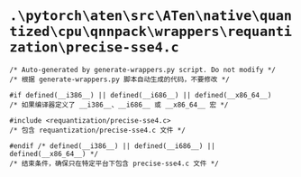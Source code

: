 # `.\pytorch\aten\src\ATen\native\quantized\cpu\qnnpack\wrappers\requantization\precise-sse4.c`

```
/* Auto-generated by generate-wrappers.py script. Do not modify */
/* 根据 generate-wrappers.py 脚本自动生成的代码，不要修改 */

#if defined(__i386__) || defined(__i686__) || defined(__x86_64__)
/* 如果编译器定义了 __i386__、__i686__ 或 __x86_64__ 宏 */

#include <requantization/precise-sse4.c>
/* 包含 requantization/precise-sse4.c 文件 */

#endif /* defined(__i386__) || defined(__i686__) || defined(__x86_64__) */
/* 结束条件，确保只在特定平台下包含 precise-sse4.c 文件 */
```